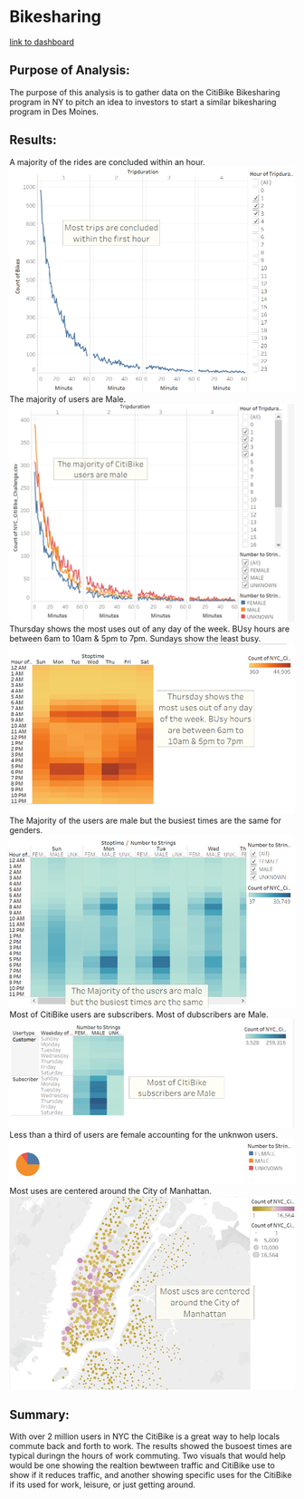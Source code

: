 # Bikesharing
[link to dashboard](https://public.tableau.com/profile/odane#!/vizhome/NYCCitiBike_16136832675070/NYCCitiBike)

## Purpose of Analysis:
The purpose of this analysis is to gather data on the CitiBike Bikesharing program in NY to pitch an idea to investors to start a similar bikesharing program in Des Moines.

## Results:
A majority of the rides are concluded within an hour.
![Checkout Times for Users](https://github.com/67owilliams/Bikesharing/blob/main/checkout_times_for_users.png)
The majority of users are Male.
![Checkout Times for Gender](https://github.com/67owilliams/Bikesharing/blob/main/checkout_times_for_gender.png)
Thursday shows the most uses out of any day of the week. BUsy hours are between 6am to 10am & 5pm to 7pm. Sundays show the least busy.
![Trips by Weekday](https://github.com/67owilliams/Bikesharing/blob/main/trips_by_weekday.png)
The Majority of the users are male but the busiest times are the same for genders.
![Trips by Weekday by Gender](https://github.com/67owilliams/Bikesharing/blob/main/trips_by_weekday_for_gender.png)
Most of CitiBike users are subscribers. Most of dubscribers are Male.
![Trips by Gender](https://github.com/67owilliams/Bikesharing/blob/main/trips_by_gender.png)
Less than a third of users are female accounting for the unknwon users.
![Gender Breakdown](https://github.com/67owilliams/Bikesharing/blob/main/gender_breakdown.png)
Most uses are centered around the City of Manhattan.
![Top Starting Locations](https://github.com/67owilliams/Bikesharing/blob/main/top_starting_loc.png)

## Summary:
With over 2 million users in NYC the CitiBike is a great way to help locals commute back and forth to work. The results showed the busoest times are typical duringn the hours of work commuting. Two visuals that would help would be one showing the realtion bewtween traffic and CitiBike use to show if it reduces traffic, and another showing specific uses for the CitiBike if its used for work, leisure, or just getting around.
